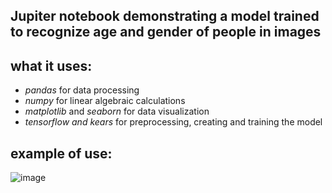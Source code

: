 ## Jupiter notebook demonstrating a model trained to recognize age and gender of people in images

## what it uses:
* <i>pandas</i> for data processing
* <i>numpy</i> for linear algebraic calculations
* <i>matplotlib</i> and <i>seaborn</i> for data visualization
* <i>tensorflow and kears</i> for preprocessing, creating and training the model

## example of use:


![image](https://github.com/IosifPuha/NewRepo/assets/96111070/58f28900-2695-4782-ad8b-6c06e775f11a)
